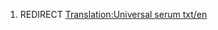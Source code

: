 1.  REDIRECT [Translation:Universal serum
    txt/en](Translation:Universal_serum_txt/en "wikilink")